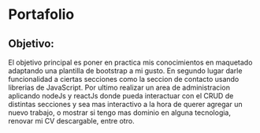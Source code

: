 # Portafolio

## Objetivo:
El objetivo principal es poner en practica mis conocimientos en maquetado adaptando una plantilla de bootstrap a mi gusto. 
En segundo lugar darle funcionalidad a ciertas secciones como la seccion de contacto usando librerias de JavaScript.
Por ultimo realizar un area de administracion aplicando nodeJs y reactJs donde pueda interactuar con el CRUD de distintas secciones y sea mas interactivo a la hora de querer agregar un nuevo trabajo, o mostrar si tengo mas dominio en alguna tecnologia, renovar mi CV descargable, entre otro.
